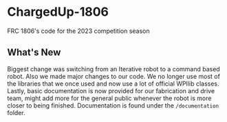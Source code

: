 # ChargedUp-1806
FRC 1806's code for the 2023 competition season

## What's New
Biggest change was switching from an Iterative robot to a command based robot. Also we made major changes to our code. We no longer use most of the libraries that we once used and now use a lot of official WPIlib classes. Lastly, basic documentation is now provided for our fabrication and drive team, might add more for the general public whenever the robot is more closer to being finished. Documentation is found under the `/documentation` folder.